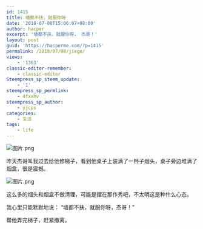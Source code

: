 ```yaml
---
id: 1415
title: 墙都不扶，就服你呀
date: '2018-07-08T15:06:07+08:00'
author: hacper
excerpt: '墙都不扶，就服你呀， 杰哥！'
layout: post
guid: 'https://hacperme.com/?p=1415'
permalink: /2018/07/08/jiege/
views:
    - '1363'
classic-editor-remember:
    - classic-editor
Steempress_sp_steem_update:
    - '1'
steempress_sp_permlink:
    - 4fxxhv
steempress_sp_author:
    - yjcps
categories:
    - 生活
tags:
    - life
---
```


![图片.png](https://ipfs.busy.org/ipfs/QmP4crRxMLFbRUdpvAKtWPUCysofPoUT93o1sYq8d4Zxei)

昨天杰哥叫我过去给他修梯子，看到他桌子上装满了一杯子烟头，桌子旁边堆满了烟盒，很是震撼。

![图片.png](https://ipfs.busy.org/ipfs/QmWexSKNw39n99iHA7rWptDigjsN4ET4a9X9fdD4MRZccV)

这么多的烟头和烟盒不做清理，可能是摆在那作秀吧，不太明这是种什么心态。

我心里只能默默地说： “墙都不扶，就服你呀，杰哥！”

帮他弄完梯子，赶紧撤离。